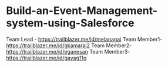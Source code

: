 # Build-an-Event-Management-system-using-Salesforce
Team Lead - https://trailblazer.me/id/melanagai
Team Member1-https://trailblazer.me/id/gkamaraj2
Team Member2-https://trailblazer.me/id/eganesan
Team Member3-https://trailblazer.me/id/gayag11g
